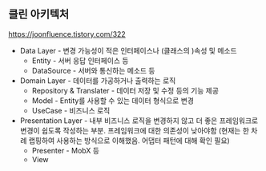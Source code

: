 ## 클린 아키텍처

https://joonfluence.tistory.com/322

- Data Layer - 변경 가능성이 적은 인터페이스나 (클래스의 )속성 및 메소드
  - Entity - 서버 응답 인터페이스 등
  - DataSource - 서버와 통신하는 메소드 등
- Domain Layer - 데이터를 가공하거나 출력하는 로직
  - Repository & Translater - 데이터 저장 및 수정 등의 기능 제공
  - Model - Entity를 사용할 수 있는 데이터 형식으로 변경
  - UseCase - 비즈니스 로직
- Presentation Layer - 내부 비즈니스 로직을 변경하지 않고 더 좋은 프레임워크로 변경이 쉽도록 작성하는 부분. 프레임워크에 대한 의존성이 낮아야함 (현재는 한 차례 랩핑하여 사용하는 방식으로 이해했음. 어댑터 패턴에 대해 확인 필요)
  - Presenter - MobX 등
  - View
